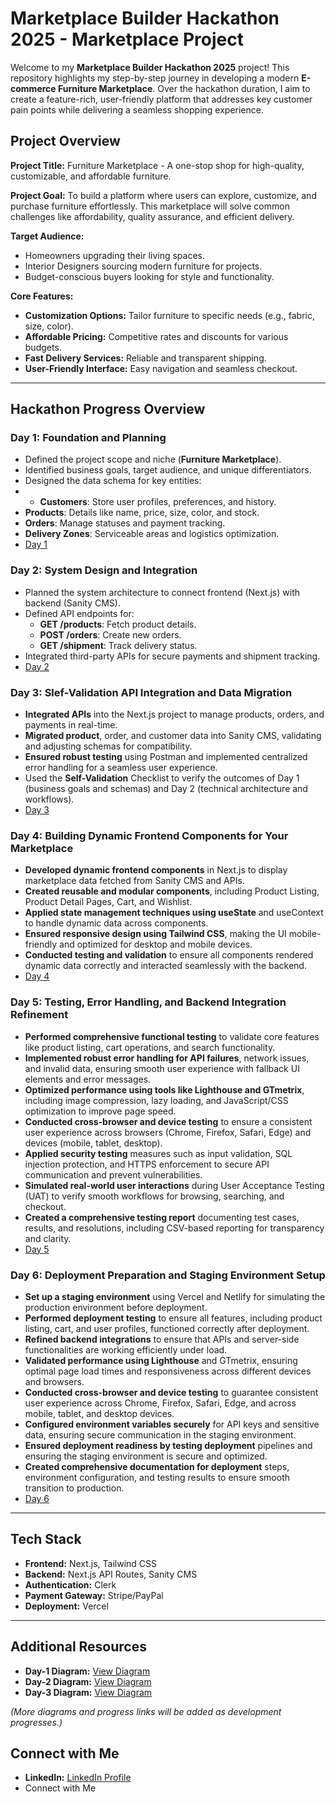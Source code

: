 #  Marketplace Builder Hackathon 2025 - Marketplace Project

Welcome to my **Marketplace Builder Hackathon 2025** project!  This repository highlights my step-by-step journey in developing a modern **E-commerce Furniture Marketplace**. Over the hackathon duration, I aim to create a feature-rich, user-friendly platform that addresses key customer pain points while delivering a seamless shopping experience.



##  Project Overview

**Project Title:**
Furniture Marketplace - A one-stop shop for high-quality, customizable, and affordable furniture.

**Project Goal:**
To build a platform where users can explore, customize, and purchase furniture effortlessly. This marketplace will solve common challenges like affordability, quality assurance, and efficient delivery.

**Target Audience:**
- Homeowners upgrading their living spaces.
- Interior Designers sourcing modern furniture for projects.
- Budget-conscious buyers looking for style and functionality.

**Core Features:**
- **Customization Options:** Tailor furniture to specific needs (e.g., fabric, size, color).
- **Affordable Pricing:** Competitive rates and discounts for various budgets.
- **Fast Delivery Services:** Reliable and transparent shipping.
- **User-Friendly Interface:** Easy navigation and seamless checkout.

---

##  Hackathon Progress Overview

### **Day 1: Foundation and Planning**
- Defined the project scope and niche (**Furniture Marketplace**).
- Identified business goals, target audience, and unique differentiators.
- Designed the data schema for key entities:
-  - **Customers**: Store user profiles, preferences, and history.
  - **Products**: Details like name, price, size, color, and stock.
  - **Orders**: Manage statuses and payment tracking.
  - **Delivery Zones**: Serviceable areas and logistics optimization.
  -  [ Day 1 ](https://github.com/MahnoorAbdulnaeem/Marketplace-Hackathon-2025/blob/main/day-1/README.md)


### **Day 2: System Design and Integration**
- Planned the system architecture to connect frontend (Next.js) with backend (Sanity CMS).
- Defined API endpoints for:
  - **GET /products**: Fetch product details.
  - **POST /orders**: Create new orders.
  - **GET /shipment**: Track delivery status.
- Integrated third-party APIs for secure payments and shipment tracking.
-  [ Day 2 ](https://github.com/MahnoorAbdulnaeem/Marketplace-Hackathon-2025/blob/main/day-2/README.md)


###  **Day 3: Slef-Validation API Integration and Data Migration**
- **Integrated APIs** into the Next.js project to manage products, orders, and payments in real-time.
- **Migrated product**, order, and customer data into Sanity CMS, validating and adjusting schemas for compatibility.
- **Ensured robust testing** using Postman and implemented centralized error handling for a seamless user experience.
- Used the **Self-Validation** Checklist to verify the outcomes of Day 1 (business goals and schemas) and Day 2 (technical architecture and workflows).
-  [ Day 3 ](https://github.com/MahnoorAbdulnaeem/Marketplace-Hackathon-2025/blob/main/day-3/README.md)

### **Day 4: Building Dynamic Frontend Components for Your Marketplace**
- **Developed dynamic frontend components** in Next.js to display marketplace data fetched from Sanity CMS and APIs.
- **Created reusable and modular components**, including Product Listing, Product Detail Pages, Cart, and Wishlist.
- **Applied state management techniques using useState** and useContext to handle dynamic data across components.
- **Ensured responsive design using Tailwind CSS**, making the UI mobile-friendly and optimized for desktop and mobile devices.
- **Conducted testing and validation** to ensure all components rendered dynamic data correctly and interacted seamlessly with the backend.
-   [ Day 4 ](https://github.com/MahnoorAbdulnaeem/Marketplace-Technical-Hackathon-2025/blob/main/day-4/README.md)

###   **Day 5: Testing, Error Handling, and Backend Integration Refinement**
- **Performed comprehensive functional testing** to validate core features like product listing, cart operations, and search functionality.
- **Implemented robust error handling for API failures**, network issues, and invalid data, ensuring smooth user experience with fallback UI elements and error messages.
- **Optimized performance using tools like Lighthouse and GTmetrix**, including image compression, lazy loading, and JavaScript/CSS optimization to improve page speed.
- **Conducted cross-browser and device testing** to ensure a consistent user experience across browsers (Chrome, Firefox, Safari, Edge) and devices (mobile, tablet, desktop).
- **Applied security testing** measures such as input validation, SQL injection protection, and HTTPS enforcement to secure API communication and prevent vulnerabilities.
- **Simulated real-world user interactions** during User Acceptance Testing (UAT) to verify smooth workflows for browsing, searching, and checkout.
- **Created a comprehensive testing report** documenting test cases, results, and resolutions, including CSV-based reporting for transparency and clarity.
-    [ Day 5 ](https://github.com/MahnoorAbdulnaeem/Marketplace-Technical-Hackathon-2025/blob/main/day-5/README.md)


 ### **Day 6: Deployment Preparation and Staging Environment Setup**
- **Set up a staging environment** using Vercel and Netlify for simulating the production environment before deployment.
- **Performed deployment testing** to ensure all features, including product listing, cart, and user profiles, functioned correctly after deployment.
- **Refined backend integrations** to ensure that APIs and server-side functionalities are working efficiently under load.
- **Validated performance using Lighthouse** and GTmetrix, ensuring optimal page load times and responsiveness across different devices and browsers.
- **Conducted cross-browser and device testing** to guarantee consistent user experience across Chrome, Firefox, Safari, Edge, and across mobile, tablet, and desktop devices.
- **Configured environment variables securely** for API keys and sensitive data, ensuring secure communication in the staging environment.
- **Ensured deployment readiness by testing deployment** pipelines and ensuring the staging environment is secure and optimized.
- **Created comprehensive documentation for deployment** steps, environment configuration, and testing results to ensure smooth transition to production.
-  [ Day 6 ](https://github.com/MahnoorAbdulnaeem/Marketplace-Technical-Hackathon-2025/blob/main/day-6/README.md)





---

##  Tech Stack

- **Frontend:** Next.js, Tailwind CSS
- **Backend:** Next.js API Routes, Sanity CMS
- **Authentication:** Clerk
- **Payment Gateway:** Stripe/PayPal
- **Deployment:** Vercel

---

##  Additional Resources

- **Day-1  Diagram:** [View Diagram](https://github.com/MahnoorAbdulnaeem/Marketplace-Technical-Hackathon-2025/blob/main/day-1/4.jpg)
-  **Day-2 Diagram:** [View Diagram](https://github.com/MahnoorAbdulnaeem/Marketplace-Technical-Hackathon-2025/blob/main/day-2/5.png)
-    **Day-3 Diagram:** [View Diagram](https://github.com/MahnoorAbdulnaeem/Marketplace-Technical-Hackathon-2025/blob/main/day-3/2.jpg)
 


*(More diagrams and progress links will be added as development progresses.)*



##  Connect with Me

- **LinkedIn:** [ LinkedIn Profile](https://www.linkedin.com/in/mahnoor-abdulnaeem-9070742b5/)
-  Connect with Me
